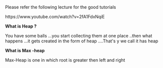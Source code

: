 <p>Please refer the following lecture for the good tutorials
</p>

<p>
https://www.youtube.com/watch?v=2fA1FdxNqiE
</p>


<b>
What is Heap ?</b>


<p>You have some balls ...you start collecting them at one place ..then what happens ...it gets created in the form of heap ....That's y we call it has heap</p>


<b>What is Max -heap </b>

<p>
	
Max-Heap is one in which root is greater then left and right

</p>